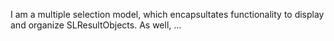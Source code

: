 I am a multiple selection model, which encapsultates functionality to display and organize SLResultObjects. As well, ...